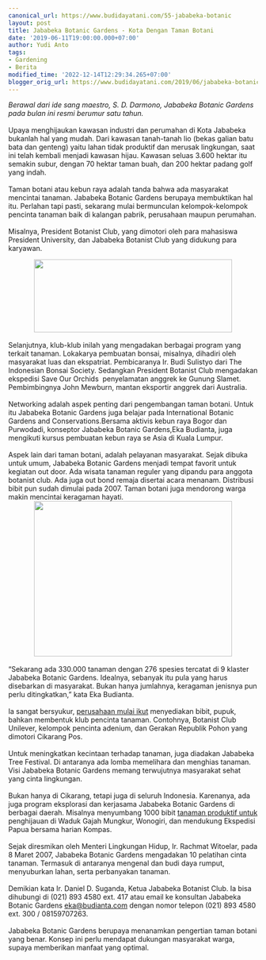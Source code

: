 ```yaml
---
canonical_url: https://www.budidayatani.com/55-jababeka-botanic
layout: post
title: Jababeka Botanic Gardens - Kota Dengan Taman Botani
date: '2019-06-11T19:00:00.000+07:00'
author: Yudi Anto
tags:
- Gardening
- Berita
modified_time: '2022-12-14T12:29:34.265+07:00'
blogger_orig_url: https://www.budidayatani.com/2019/06/jababeka-botanic-gardens-kota-dengan.html
---
```


<i>Berawal dari ide sang maestro, S. D. Darmono, Jababeka Botanic Gardens pada bulan ini resmi berumur satu tahun.</i><br/><br/>Upaya menghijaukan kawasan industri dan perumahan di Kota Jababeka bukanlah hal yang mudah. Dari kawasan tanah-tanah lio (bekas galian batu bata dan genteng) yaitu lahan tidak produktif dan merusak lingkungan, saat ini telah kembali menjadi kawasan hijau. Kawasan seluas 3.600 hektar itu semakin subur, dengan 70 hektar taman buah, dan 200 hektar padang golf yang indah.<br/><br/>Taman botani atau kebun raya adalah tanda bahwa ada masyarakat mencintai tanaman. Jababeka Botanic Gardens berupaya membuktikan hal itu. Perlahan tapi pasti, sekarang mulai bermunculan kelompok-kelompok pencinta tanaman baik di kalangan pabrik, perusahaan maupun perumahan.<br/><br/>Misalnya, President Botanist Club, yang dimotori oleh para mahasiswa President University, dan Jababeka Botanist Club yang didukung para karyawan.<br/><div style="clear: both; text-align: center;"><a style="margin-left: 1em; margin-right: 1em;" href="https://i0.wp.com/1.bp.blogspot.com/-_D966HxC8ZA/XP-XPfNfXtI/AAAAAAAAB3A/a_FMe62P-4oORDKeKr3QUXTJFzcgtbJFACLcBGAs/s1600/taman%2Bkota_800x296.jpg?ssl=1"><img src="https://i1.wp.com/1.bp.blogspot.com/-_D966HxC8ZA/XP-XPfNfXtI/AAAAAAAAB3A/a_FMe62P-4oORDKeKr3QUXTJFzcgtbJFACLcBGAs/s400/taman%2Bkota_800x296.jpg?resize=400%2C147&amp;ssl=1" width="400" height="147" border="0" data-original-height="296" data-original-width="800" data-recalc-dims="1" /></a></div><br/>Selanjutnya, klub-klub inilah yang mengadakan berbagai program yang terkait tanaman. Lokakarya pembuatan bonsai, misalnya, dihadiri oleh masyarakat luas dan ekspatriat. Pembicaranya Ir. Budi Sulistyo dari The Indonesian Bonsai Society. Sedangkan President Botanist Club mengadakan ekspedisi Save Our Orchids  penyelamatan anggrek ke Gunung Slamet. Pembimbingnya John Mewburn, mantan eksportir anggrek dari Australia.<br/><br/>Networking adalah aspek penting dari pengembangan taman botani. Untuk itu Jababeka Botanic Gardens juga belajar pada International Botanic Gardens and Conservations.Bersama aktivis kebun raya Bogor dan Purwodadi, konseptor Jababeka Botanic Gardens,Eka Budianta, juga mengikuti kursus pembuatan kebun raya se Asia di Kuala Lumpur.<br/><br/>Aspek lain dari taman botani, adalah pelayanan masyarakat. Sejak dibuka untuk umum, Jababeka Botanic Gardens menjadi tempat favorit untuk kegiatan out door. Ada wisata tanaman reguler yang dipandu para anggota botanist club. Ada juga out bond remaja disertai acara menanam. Distribusi bibit pun sudah dimulai pada 2007. Taman botani juga mendorong warga makin mencintai keragaman hayati.<br/><div style="clear: both; text-align: center;"><a style="margin-left: 1em; margin-right: 1em;" href="https://i2.wp.com/1.bp.blogspot.com/-v-GrAbPdvVQ/XP-XlkB2bgI/AAAAAAAAB3I/zfsKX0k69iIVRfot4PpP0fLG5BLefqRowCLcBGAs/s1600/taman%2Bkota_764x600.jpg?ssl=1"><img src="https://i1.wp.com/1.bp.blogspot.com/-v-GrAbPdvVQ/XP-XlkB2bgI/AAAAAAAAB3I/zfsKX0k69iIVRfot4PpP0fLG5BLefqRowCLcBGAs/s400/taman%2Bkota_764x600.jpg?resize=400%2C313&amp;ssl=1" width="400" height="313" border="0" data-original-height="600" data-original-width="764" data-recalc-dims="1" /></a></div><br/>“Sekarang ada 330.000 tanaman dengan 276 spesies tercatat di 9 klaster Jababeka Botanic Gardens. Idealnya, sebanyak itu pula yang harus disebarkan di masyarakat. Bukan hanya jumlahnya, keragaman jenisnya pun perlu ditingkatkan,” kata Eka Budianta.<br/><br/>Ia sangat bersyukur, <a href="https://www.budidayatani.com/peluang-bisnis-pertanian-agrowisata.html">perusahaan mulai ikut</a> menyediakan bibit, pupuk, bahkan membentuk klub pencinta tanaman. Contohnya, Botanist Club Unilever, kelompok pencinta adenium, dan Gerakan Republik Pohon yang dimotori Cikarang Pos.<br/><br/>Untuk meningkatkan kecintaan terhadap tanaman, juga diadakan Jababeka Tree Festival. Di antaranya ada lomba memelihara dan menghias tanaman. Visi Jababeka Botanic Gardens memang terwujutnya masyarakat sehat yang cinta lingkungan.<br/><br/>Bukan hanya di Cikarang, tetapi juga di seluruh Indonesia. Karenanya, ada juga program eksplorasi dan kerjasama Jababeka Botanic Gardens di berbagai daerah. Misalnya menyumbang 1000 bibit <a style="width: auto !important;" href="https://www.budidayatani.com/2019/06/kreasi-unik-tanaman-gantung-minimalis.html" data-wpil-post-to-="data-wpil-post-to-">tanaman produktif untuk</a> penghijauan di Waduk Gajah Mungkur, Wonogiri, dan mendukung Ekspedisi Papua bersama harian Kompas.<br/><br/>Sejak diresmikan oleh Menteri Lingkungan Hidup, Ir. Rachmat Witoelar, pada 8 Maret 2007, Jababeka Botanic Gardens mengadakan 10 pelatihan cinta tanaman. Termasuk di antaranya mengenal dan budi daya rumput,<br/>menyuburkan lahan, serta perbanyakan tanaman.<br/><br/>Demikian kata Ir. Daniel D. Suganda, Ketua Jababeka Botanist Club. Ia bisa dihubungi di (021) 893 4580 ext. 417 atau email ke konsultan Jababeka Botanic Gardens eka@budianta.com dengan nomor telepon (021) 893 4580 ext. 300 / 08159707263.<br/><br/>Jababeka Botanic Gardens berupaya menanamkan pengertian taman botani yang benar. Konsep ini perlu mendapat dukungan masyarakat warga, supaya memberikan manfaat yang optimal.